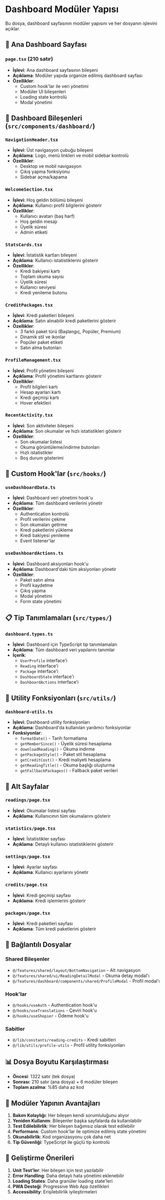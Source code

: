 # Dashboard Modüler Yapısı

Bu dosya, dashboard sayfasının modüler yapısını ve her dosyanın işlevini
açıklar.

## 📁 Ana Dashboard Sayfası

### `page.tsx` (210 satır)

- **İşlevi**: Ana dashboard sayfasının bileşeni
- **Açıklama**: Modüler yapıda organize edilmiş dashboard sayfası
- **Özellikler**:
  - Custom hook'lar ile veri yönetimi
  - Modüler UI bileşenleri
  - Loading state kontrolü
  - Modal yönetimi

## 🧩 Dashboard Bileşenleri (`src/components/dashboard/`)

### `NavigationHeader.tsx`

- **İşlevi**: Üst navigasyon çubuğu bileşeni
- **Açıklama**: Logo, menü linkleri ve mobil sidebar kontrolü
- **Özellikler**:
  - Desktop ve mobil navigasyon
  - Çıkış yapma fonksiyonu
  - Sidebar açma/kapama

### `WelcomeSection.tsx`

- **İşlevi**: Hoş geldin bölümü bileşeni
- **Açıklama**: Kullanıcı profil bilgilerini gösterir
- **Özellikler**:
  - Kullanıcı avatarı (baş harf)
  - Hoş geldin mesajı
  - Üyelik süresi
  - Admin etiketi

### `StatsCards.tsx`

- **İşlevi**: İstatistik kartları bileşeni
- **Açıklama**: Kullanıcı istatistiklerini gösterir
- **Özellikler**:
  - Kredi bakiyesi kartı
  - Toplam okuma sayısı
  - Üyelik süresi
  - Kullanıcı seviyesi
  - Kredi yenileme butonu

### `CreditPackages.tsx`

- **İşlevi**: Kredi paketleri bileşeni
- **Açıklama**: Satın alınabilir kredi paketlerini gösterir
- **Özellikler**:
  - 3 farklı paket türü (Başlangıç, Popüler, Premium)
  - Dinamik stil ve ikonlar
  - Popüler paket etiketi
  - Satın alma butonları

### `ProfileManagement.tsx`

- **İşlevi**: Profil yönetimi bileşeni
- **Açıklama**: Profil yönetimi kartlarını gösterir
- **Özellikler**:
  - Profil bilgileri kartı
  - Hesap ayarları kartı
  - Kredi geçmişi kartı
  - Hover efektleri

### `RecentActivity.tsx`

- **İşlevi**: Son aktiviteler bileşeni
- **Açıklama**: Son okumalar ve hızlı istatistikleri gösterir
- **Özellikler**:
  - Son okumalar listesi
  - Okuma görüntüleme/indirme butonları
  - Hızlı istatistikler
  - Boş durum gösterimi

## 🎣 Custom Hook'lar (`src/hooks/`)

### `useDashboardData.ts`

- **İşlevi**: Dashboard veri yönetimi hook'u
- **Açıklama**: Tüm dashboard verilerini yönetir
- **Özellikler**:
  - Authentication kontrolü
  - Profil verilerini çekme
  - Son okumaları getirme
  - Kredi paketlerini yükleme
  - Kredi bakiyesi yenileme
  - Event listener'lar

### `useDashboardActions.ts`

- **İşlevi**: Dashboard aksiyonları hook'u
- **Açıklama**: Dashboard'daki tüm aksiyonları yönetir
- **Özellikler**:
  - Paket satın alma
  - Profil kaydetme
  - Çıkış yapma
  - Modal yönetimi
  - Form state yönetimi

## 📋 Tip Tanımlamaları (`src/types/`)

### `dashboard.types.ts`

- **İşlevi**: Dashboard için TypeScript tip tanımlamaları
- **Açıklama**: Tüm dashboard veri yapılarını tanımlar
- **İçerik**:
  - `UserProfile` interface'i
  - `Reading` interface'i
  - `Package` interface'i
  - `DashboardState` interface'i
  - `DashboardActions` interface'i

## 🔧 Utility Fonksiyonları (`src/utils/`)

### `dashboard-utils.ts`

- **İşlevi**: Dashboard utility fonksiyonları
- **Açıklama**: Dashboard'da kullanılan yardımcı fonksiyonlar
- **Fonksiyonlar**:
  - `formatDate()` - Tarih formatlama
  - `getMemberSince()` - Üyelik süresi hesaplama
  - `downloadReading()` - Okuma indirme
  - `getPackageStyle()` - Paket stil hesaplama
  - `getCreditCost()` - Kredi maliyeti hesaplama
  - `getReadingTitle()` - Okuma başlığı oluşturma
  - `getFallbackPackages()` - Fallback paket verileri

## 📄 Alt Sayfalar

### `readings/page.tsx`

- **İşlevi**: Okumalar listesi sayfası
- **Açıklama**: Kullanıcının tüm okumalarını gösterir

### `statistics/page.tsx`

- **İşlevi**: İstatistikler sayfası
- **Açıklama**: Detaylı kullanıcı istatistiklerini gösterir

### `settings/page.tsx`

- **İşlevi**: Ayarlar sayfası
- **Açıklama**: Kullanıcı ayarlarını yönetir

### `credits/page.tsx`

- **İşlevi**: Kredi geçmişi sayfası
- **Açıklama**: Kredi işlemlerini gösterir

### `packages/page.tsx`

- **İşlevi**: Kredi paketleri sayfası
- **Açıklama**: Tüm kredi paketlerini gösterir

## 🔗 Bağlantılı Dosyalar

### Shared Bileşenler

- `@/features/shared/layout/BottomNavigation` - Alt navigasyon
- `@/features/shared/ui/ReadingDetailModal` - Okuma detay modal'ı
- `@/features/dashboard/components/shared/ProfileModal` - Profil modal'ı

### Hook'lar

- `@/hooks/useAuth` - Authentication hook'u
- `@/hooks/useTranslations` - Çeviri hook'u
- `@/hooks/useShopier` - Ödeme hook'u

### Sabitler

- `@/lib/constants/reading-credits` - Kredi sabitleri
- `@/lib/utils/profile-utils` - Profil utility fonksiyonları

## 📊 Dosya Boyutu Karşılaştırması

- **Öncesi**: 1322 satır (tek dosya)
- **Sonrası**: 210 satır (ana dosya) + 6 modüler bileşen
- **Toplam azalma**: %85 daha az kod

## 🎯 Modüler Yapının Avantajları

1. **Bakım Kolaylığı**: Her bileşen kendi sorumluluğunu alıyor
2. **Yeniden Kullanım**: Bileşenler başka sayfalarda da kullanılabilir
3. **Test Edilebilirlik**: Her bileşen bağımsız olarak test edilebilir
4. **Performans**: Custom hook'lar ile optimize edilmiş state yönetimi
5. **Okunabilirlik**: Kod organizasyonu çok daha net
6. **Tip Güvenliği**: TypeScript ile güçlü tip kontrolü

## 🚀 Geliştirme Önerileri

1. **Unit Test'ler**: Her bileşen için test yazılabilir
2. **Error Handling**: Daha detaylı hata yönetimi eklenebilir
3. **Loading States**: Daha granüler loading state'leri
4. **PWA Desteği**: Progressive Web App özellikleri
5. **Accessibility**: Erişilebilirlik iyileştirmeleri
